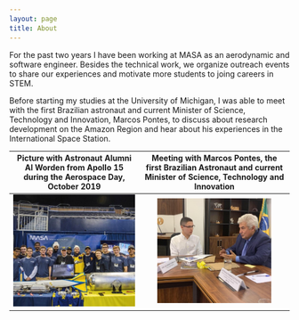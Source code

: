 ```yaml
---
layout: page
title: About
---
```


For the past two years I have been working at MASA as an aerodynamic and software engineer. Besides the technical work, we organize outreach events to share our experiences and motivate more students to joing careers in STEM.

Before starting my studies at the University of Michigan, I was able to meet with the first Brazilian astronaut and current Minister of Science, Technology and Innovation, Marcos Pontes, to discuss about research development on the Amazon Region and hear about his experiences in the International Space Station.



 Picture with Astronaut Alumni Al Worden from Apollo 15 during the Aerospace Day, October 2019         |  Meeting with Marcos Pontes, the first Brazilian Astronaut and current Minister of Science, Technology and Innovation
:--------------------------:|:-------------------------:
<img src="./pictures/masa.jpg" alt="drawing" width="100%"/>  |  <img src="./pictures/ministro.jpg" alt="drawing" width="80%"/>
